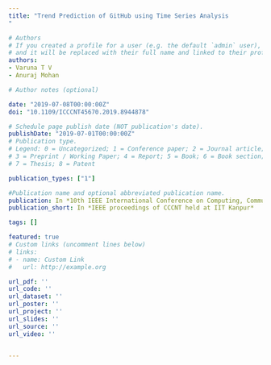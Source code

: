 ```yaml
---
title: "Trend Prediction of GitHub using Time Series Analysis
"

# Authors
# If you created a profile for a user (e.g. the default `admin` user), write the username (folder name) here 
# and it will be replaced with their full name and linked to their profile.
authors:
- Varuna T V
- Anuraj Mohan

# Author notes (optional)

date: "2019-07-08T00:00:00Z"
doi: "10.1109/ICCCNT45670.2019.8944878"

# Schedule page publish date (NOT publication's date).
publishDate: "2019-07-01T00:00:00Z"
# Publication type.
# Legend: 0 = Uncategorized; 1 = Conference paper; 2 = Journal article;
# 3 = Preprint / Working Paper; 4 = Report; 5 = Book; 6 = Book section;
# 7 = Thesis; 8 = Patent

publication_types: ["1"]

#Publication name and optional abbreviated publication name.
publication: In *10th IEEE International Conference on Computing, Communication and Networking Technologies held at IIT Kanpur, India*
publication_short: In *IEEE proceedings of CCCNT held at IIT Kanpur*

tags: []

featured: true
# Custom links (uncomment lines below)
# links:
# - name: Custom Link
#   url: http://example.org

url_pdf: ''
url_code: ''
url_dataset: ''
url_poster: ''
url_project: ''
url_slides: ''
url_source: ''
url_video: ''


---
```


